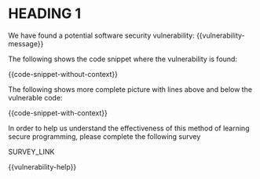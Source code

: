 # HEADING 1

We have found a potential software security
vulnerability: {{vulnerability-message}}

The following shows the code snippet where the vulnerability is found:

{{code-snippet-without-context}}

The following shows more complete picture with lines above and
below the vulnerable code:

{{code-snippet-with-context}}

In order to help us understand the effectiveness of this method of learning
secure programming, please complete the following survey

SURVEY_LINK

{{vulnerability-help}}
